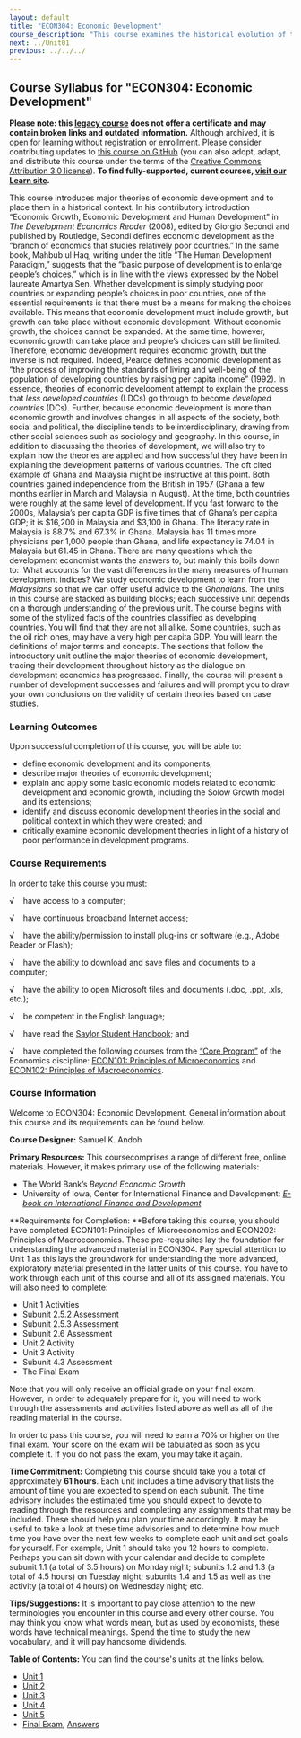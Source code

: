 ```yaml
---
layout: default
title: "ECON304: Economic Development"
course_description: "This course examines the historical evolution of theories related to economic development, focusing on the social, political, and economic processes of transition from underdeveloped or less developed nation to developed nations."
next: ../Unit01
previous: ../../../
---
```

Course Syllabus for "ECON304: Economic Development"
----------------------------------------------------

**Please note: this [legacy course](https://sayloracademy.zendesk.com/hc/en-us/articles/206089967) does not offer a certificate and may contain 
broken links and outdated information.** Although archived, it is open 
for learning without registration or enrollment. Please consider contributing 
updates to [this course on GitHub](https://github.com/saylordotorg/course_econ304) 
(you can also adopt, adapt, and distribute this course under the terms of 
the [Creative Commons Attribution 3.0 license](http://creativecommons.org/licenses/by/3.0/)). **To find fully-supported, current courses, [visit our 
Learn site](https://learn.saylor.org).**

This course introduces major theories of economic development and to
place them in a historical context. In his contributory introduction
“Economic Growth, Economic Development and Human Development” in *The
Development Economics Reader* (2008), edited by Giorgio Secondi and
published by Routledge, Secondi defines economic development as the
“branch of economics that studies relatively poor countries.” In the
same book, Mahbub ul Haq, writing under the title “The Human Development
Paradigm,” suggests that the “basic purpose of development is to enlarge
people’s choices,” which is in line with the views expressed by the
Nobel laureate Amartya Sen. Whether development is simply studying poor
countries or expanding people’s choices in poor countries, one of the
essential requirements is that there must be a means for making the
choices available. This means that economic development must include
growth, but growth can take place without economic development. Without
economic growth, the choices cannot be expanded. At the same time,
however, economic growth can take place and people’s choices can still
be limited. Therefore, economic development requires economic growth,
but the inverse is not required. Indeed, Pearce defines economic
development as “the process of improving the standards of living and
well-being of the population of developing countries by raising per
capita income” (1992). In essence, theories of economic development
attempt to explain the process that *less developed countries* (LDCs) go
through to become *developed countries* (DCs). Further, because economic
development is more than economic growth and involves changes in all
aspects of the society, both social and political, the discipline tends
to be interdisciplinary, drawing from other social sciences such as
sociology and geography. In this course, in addition to discussing the
theories of development, we will also try to explain how the theories
are applied and how successful they have been in explaining the
development patterns of various countries. The oft cited example of
Ghana and Malaysia might be instructive at this point. Both countries
gained independence from the British in 1957 (Ghana a few months earlier
in March and Malaysia in August). At the time, both countries were
roughly at the same level of development. If you fast forward to the
2000s, Malaysia’s per capita GDP is five times that of Ghana’s per
capita GDP; it is $16,200 in Malaysia and $3,100 in Ghana. The literacy
rate in Malaysia is 88.7% and 67.3% in Ghana. Malaysia has 11 times more
physicians per 1,000 people than Ghana, and life expectancy is 74.04 in
Malaysia but 61.45 in Ghana. There are many questions which the
development economist wants the answers to, but mainly this boils down
to:  What accounts for the vast differences in the many measures of
human development indices? We study economic development to learn from
the *Malaysians* so that we can offer useful advice to the *Ghanaians*.
The units in this course are stacked as building blocks; each successive
unit depends on a thorough understanding of the previous unit. The
course begins with some of the stylized facts of the countries
classified as developing countries. You will find that they are not all
alike. Some countries, such as the oil rich ones, may have a very high
per capita GDP. You will learn the definitions of major terms and
concepts. The sections that follow the introductory unit outline the
major theories of economic development, tracing their development
throughout history as the dialogue on development economics has
progressed. Finally, the course will present a number of development
successes and failures and will prompt you to draw your own conclusions
on the validity of certain theories based on case studies.

### Learning Outcomes

Upon successful completion of this course, you will be able to:

-   define economic development and its components;
-   describe major theories of economic development;
-   explain and apply some basic economic models related to economic
    development and economic growth, including the Solow Growth model
    and its extensions;
-   identify and discuss economic development theories in the social and
    political context in which they were created; and
-   critically examine economic development theories in light of a
    history of poor performance in development programs.

### Course Requirements

In order to take this course you must:  
  
 √    have access to a computer;  
  
 √    have continuous broadband Internet access;  
  
 √    have the ability/permission to install plug-ins or software (e.g.,
Adobe Reader or Flash);  
  
 √    have the ability to download and save files and documents to a
computer;  
  
 √    have the ability to open Microsoft files and documents (.doc,
.ppt, .xls, etc.);  
  
 √    be competent in the English language;  
  
 √    have read the [Saylor Student
Handbook](http://www.saylor.org/site/wp-content/uploads/2012/05/Saylor-StudentHandbook.pdf);
and  
  
 √    have completed the following courses from the [“Core
Program”](http://www.saylor.org/majors/economics/) of the Economics
discipline: [ECON101: Principles of
Microeconomics](http://www.saylor.org/courses/econ101/) and [ECON102:
Principles of Macroeconomics](http://www.saylor.org/courses/econ102/).

### Course Information

Welcome to ECON304: Economic Development. General information about this
course and its requirements can be found below.  
  
 **Course Designer:** Samuel K. Andoh  
  
 **Primary Resources:** This coursecomprises a range of different free,
online materials. However, it makes primary use of the following
materials:  

-   The World Bank’s *Beyond Economic Growth*
-   University of Iowa, Center for International Finance and
    Development: *[E-book on International Finance and
    Development](http://blogs.law.uiowa.edu/ebook/uicifd-ebook)*

**Requirements for Completion: **Before taking this course, you should
have completed ECON101: Principles of Microeconomics and ECON202:
Principles of Macroeconomics. These pre-requisites lay the foundation
for understanding the advanced material in ECON304. Pay special
attention to Unit 1 as this lays the groundwork for understanding the
more advanced, exploratory material presented in the latter units of
this course. You have to work through each unit of this course and all
of its assigned materials. You will also need to complete:  

-   Unit 1 Activities
-   Subunit 2.5.2 Assessment
-   Subunit 2.5.3 Assessment
-   Subunit 2.6 Assessment
-   Unit 2 Activity
-   Unit 3 Activity
-   Subunit 4.3 Assessment
-   The Final Exam

Note that you will only receive an official grade on your final exam.
However, in order to adequately prepare for it, you will need to work
through the assessments and activities listed above as well as all of
the reading material in the course.  
  
 In order to pass this course, you will need to earn a 70% or higher on
the final exam. Your score on the exam will be tabulated as soon as you
complete it. If you do not pass the exam, you may take it again.  
  
 **Time Commitment:** Completing this course should take you a total of
approximately **61 hours**. Each unit includes a time advisory that
lists the amount of time you are expected to spend on each subunit. The
time advisory includes the estimated time you should expect to devote to
reading through the resources and completing any assignments that may be
included. These should help you plan your time accordingly. It may be
useful to take a look at these time advisories and to determine how much
time you have over the next few weeks to complete each unit and set
goals for yourself. For example, Unit 1 should take you 12 hours to
complete. Perhaps you can sit down with your calendar and decide to
complete subunit 1.1 (a total of 3.5 hours) on Monday night; subunits
1.2 and 1.3 (a total of 4.5 hours) on Tuesday night; subunits 1.4 and
1.5 as well as the activity (a total of 4 hours) on Wednesday night;
etc.  
  
 **Tips/Suggestions:** It is important to pay close attention to the new
terminologies you encounter in this course and every other course. You
may think you know what words mean, but as used by economists, these
words have technical meanings. Spend the time to study the new
vocabulary, and it will pay handsome dividends.  
  
**Table of Contents:** You can find the course's units at the links below.

- [Unit 1](https://legacy.saylor.org/econ304/Unit01/)
- [Unit 2](https://legacy.saylor.org/econ304/Unit02/)
- [Unit 3](https://legacy.saylor.org/econ304/Unit03/)
- [Unit 4](https://legacy.saylor.org/econ304/Unit04/)
- [Unit 5](https://legacy.saylor.org/econ304/Unit05/)
- [Final Exam](http://saylordotorg.github.io/LegacyExams/ECON/ECON304/ECON304-FinalExam.html), [Answers](http://saylordotorg.github.io/LegacyExams/ECON/ECON304/ECON304-FinalExam-Answers.html)
